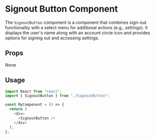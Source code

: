 # Signout Button Component

The `SignoutButton` component is a component that combines sign-out functionality with a select menu for additional actions (e.g., settings). It displays the user's name along with an account circle icon and provides options for signing out and accessing settings.

## Props

None

## Usage

```javascript
import React from "react";
import { SignoutButton } from "./SignoutButton";

const MyComponent = () => {
  return (
    <div>
      <SignoutButton />
    </div>
  );
};
